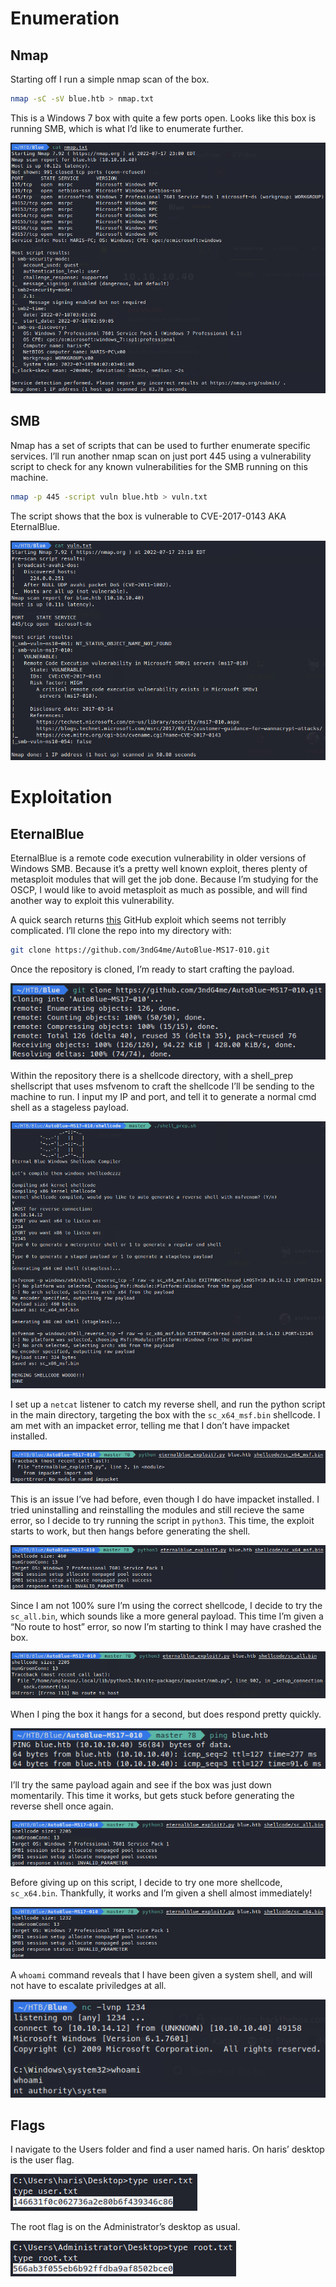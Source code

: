# Enumeration

## Nmap

Starting off I run a simple nmap scan of the box.

```bash
nmap -sC -sV blue.htb > nmap.txt
```

This is a Windows 7 box with quite a few ports open. Looks like this box is running SMB, which is what I’d like to enumerate further.

![Untitled](POC/nmap.png)

## SMB

Nmap has a set of scripts that can be used to further enumerate specific services. I’ll run another nmap scan on just port 445 using a vulnerability script to check for any known vulnerabilities for the SMB running on this machine.

```bash
nmap -p 445 -script vuln blue.htb > vuln.txt
```

The script shows that the box is vulnerable to CVE-2017-0143 AKA EternalBlue.

![Untitled](POC/smb_vuln.png)

# Exploitation

## EternalBlue

EternalBlue is a remote code execution vulnerability in older versions of Windows SMB. Because it’s a pretty well known exploit, theres plenty of metasploit modules that will get the job done. Because I’m studying for the OSCP, I would like to avoid metasploit as much as possible, and will find another way to exploit this vulnerability.

A quick search returns [this](https://github.com/3ndG4me/AutoBlue-MS17-010.git) GitHub exploit which seems not terribly complicated. I’ll clone the repo into my directory with:

```bash
git clone https://github.com/3ndG4me/AutoBlue-MS17-010.git
```

Once the repository is cloned, I’m ready to start crafting the payload.

![Untitled](POC/clone_repo.png)

Within the repository there is a shellcode directory, with a shell_prep shellscript that uses msfvenom to craft the shellcode I’ll be sending to the machine to run. I input my IP and port, and tell it to generate a normal cmd shell as a stageless payload.

![Untitled](POC/shell_prep.png)

I set up a `netcat` listener to catch my reverse shell, and run the python script in the main directory, targeting the box with the `sc_x64_msf.bin` shellcode. I am met with an impacket error, telling me that I don’t have impacket installed. 

![Untitled](POC/impacket.png)

This is an issue I’ve had before, even though I do have impacket installed. I tried uninstalling and reinstalling the modules and still recieve the same error, so I decide to try running the script in `python3`. This time, the exploit starts to work, but then hangs before generating the shell.

![Untitled](POC/no_response.png)

Since I am not 100% sure I’m using the correct shellcode, I decide to try the `sc_all.bin`, which sounds like a more general payload. This time I’m given a “No route to host” error, so now I’m starting to think I may have crashed the box.

![Untitled](POC/no_route.png)

When I ping the box it hangs for a second, but does respond pretty quickly.

![Untitled](POC/ping.png)

I’ll try the same payload again and see if the box was just down momentarily. This time it works, but gets stuck before generating the reverse shell once again.

![Untitled](POC/no_response2.png)

Before giving up on this script, I decide to try one more shellcode, `sc_x64.bin`. Thankfully, it works and I’m given a shell almost immediately!

![Untitled](POC/exploited.png)

A `whoami` command reveals that I have been given a system shell, and will not have to escalate priviledges at all.

![Untitled](POC/system.png)

## Flags

I navigate to the Users folder and find a user named haris. On haris’ desktop is the user flag.

![Untitled](POC/user_flag.png)

The root flag is on the Administrator’s desktop as usual.

![Untitled](POC/root_flag.png)
